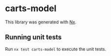 # carts-model

This library was generated with [Nx](https://nx.dev).

## Running unit tests

Run `nx test carts-model` to execute the unit tests.
